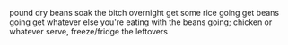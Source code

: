 pound dry beans
soak the bitch overnight
get some rice going
get beans going
get whatever else you're eating with the beans going; chicken or whatever
serve, freeze/fridge the leftovers